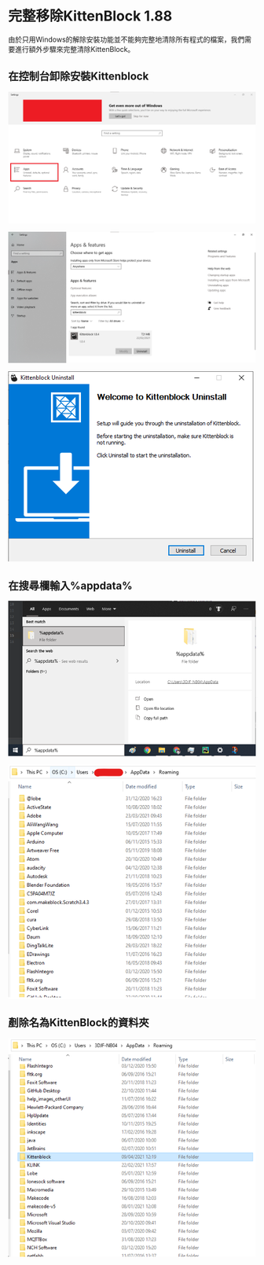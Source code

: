 # 完整移除KittenBlock 1.88

由於只用Windows的解除安裝功能並不能夠完整地清除所有程式的檔案，我們需要進行額外步驟來完整清除KittenBlock。

## 在控制台卸除安裝Kittenblock

![](../images/removal1.png)

![](../images/removal2.png)

![](../images/removal3.png)

## 在搜尋欄輸入%appdata%

![](../images/removal4.png)

![](../images/removal5.png)

## 剷除名為KittenBlock的資料夾

![](../images/removal6.png)